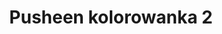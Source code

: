 ---
title: Pusheen kolorowanka 2
description: Kolorowanka Pusheen - wariant 2
canonical: /bajki/pusheen
variant_of: pusheen
tags:
- bajki
- pusheen
---